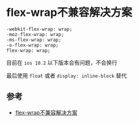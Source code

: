 # flex-wrap不兼容解决方案

```
-webkit-flex-wrap: wrap;
-moz-flex-wrap: wrap;
-ms-flex-wrap: wrap;
-o-flex-wrap: wrap;
flex-wrap: wrap;
```


目前在 `ios 10.2` 以下版本会有问题，不会换行

最后使用 `float` 或者 `display: inline-block` 替代

## 参考
- [flex-wrap不兼容解决方案](https://github.com/semi-xi/blog/issues/10)
